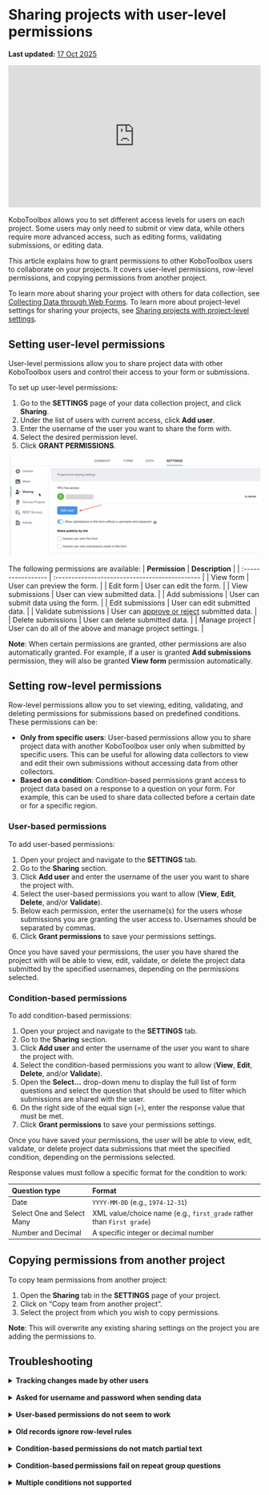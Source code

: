 # Sharing projects with user-level permissions
**Last updated:** <a href="https://github.com/kobotoolbox/docs/blob/b70cdbf084f645b5cefa1a9368456f8f37b7245c/source/managing_permissions.md" class="reference">17 Oct 2025</a>


<iframe src="https://www.youtube.com/embed/WnCNuxgaMoQ?si=bktZdlug2uBKUyzq" style="width: 100%; aspect-ratio: 16 / 9; height: auto; border: 0;" title="YouTube video player" frameborder="0" allow="accelerometer; autoplay; clipboard-write; encrypted-media; gyroscope; picture-in-picture; web-share" allowfullscreen></iframe>

KoboToolbox allows you to set different access levels for users on each project. Some users may only need to submit or view data, while others require more advanced access, such as editing forms, validating submissions, or editing data.

This article explains how to grant permissions to other KoboToolbox users to collaborate on your projects. It covers user-level permissions, row-level permissions, and copying permissions from another project.

<p class="note">
To learn more about sharing your project with others for data collection, see <a href="https://support.kobotoolbox.org/data_through_webforms.html">Collecting Data through Web Forms</a>. To learn more about project-level settings for sharing your projects, see <a href="https://support.kobotoolbox.org/project_sharing_settings.html">Sharing projects with project-level settings</a>.
</p>

## Setting user-level permissions

User-level permissions allow you to share project data with other KoboToolbox users and control their access to your form or submissions. 

To set up user-level permissions:
1. Go to the **SETTINGS** page of your data collection project, and click **Sharing**.
2. Under the list of users with current access, click **Add user**.
3. Enter the username of the user you want to share the form with.
4. Select the desired permission level.
5. Click **GRANT PERMISSIONS**.

![Adding a user](images/managing_permissions/add_user.png)

The following permissions are available:
| **Permission**    | **Description**                                |
| :----------------- | :--------------------------------------------- |
| View form               | User can preview the form.                                  |
| Edit form      | User can edit the form.                                  |
| View submissions           | User can view submitted data.           |
| Add submissions           | User can submit data using the form.         |
| Edit submissions         | User can edit submitted data.           |
| Validate submissions | User can [approve or reject](https://support.kobotoolbox.org/record_validation.html) submitted data. |
| Delete submissions         | User can delete submitted data.        |
| Manage project      | User can do all of the above and manage project settings.                  |

<p class="note">
<strong>Note</strong>: When certain permissions are granted, other permissions are also automatically granted. For example, if a user is granted <strong>Add submissions</strong> permission, they will also be granted <strong>View form</strong> permission automatically.
</p>

## Setting row-level permissions

Row-level permissions allow you to set viewing, editing, validating, and deleting permissions for submissions based on predefined conditions. These permissions can be:

- **Only from specific users**: User-based permissions allow you to share project data with another KoboToolbox user only when submitted by specific users. This can be useful for allowing data collectors to view and edit their own submissions without accessing data from other collectors.
- **Based on a condition**: Condition-based permissions grant access to project data based on a response to a question on your form. For example, this can be used to share data collected before a certain date or for a specific region.

### User-based permissions

To add user-based permissions:

1. Open your project and navigate to the **SETTINGS** tab.
2. Go to the **Sharing** section.
3. Click **Add user** and enter the username of the user you want to share the project with.
4. Select the user-based permissions you want to allow (**View**, **Edit**, **Delete**, and/or **Validate**).
5. Below each permission, enter the username(s) for the users whose submissions you are granting the user access to. Usernames should be separated by commas.
6. Click **Grant permissions** to save your permissions settings.

Once you have saved your permissions, the user you have shared the project with will be able to view, edit, validate, or delete the project data submitted by the specified usernames, depending on the permissions selected.

### Condition-based permissions

To add condition-based permissions:

1. Open your project and navigate to the **SETTINGS** tab.
2. Go to the **Sharing** section.
3. Click **Add user** and enter the username of the user you want to share the project with.
4. Select the condition-based permissions you want to allow (**View**, **Edit**, **Delete**, and/or **Validate**).
5. Open the **Select…** drop-down menu to display the full list of form questions and select the question that should be used to filter which submissions are shared with the user.
6. On the right side of the equal sign (=), enter the response value that must be met.
7. Click **Grant permissions** to save your permissions settings.
   
Once you have saved your permissions, the user will be able to view, edit, validate, or delete project data submissions that meet the specified condition, depending on the permissions selected.

Response values must follow a specific format for the condition to work:

| **Question type**    | **Format**                                |
| :----------------- | :--------------------------------------------- |
| Date               | <code>YYYY-MM-DD</code> (e.g., <code>1974-12-31</code>)                                  |
| Select One and Select Many      | XML value/choice name (e.g., <code>first_grade</code> rather than <code>First grade</code>)                                   |
| Number and Decimal           | A specific integer or decimal number            |

## Copying permissions from another project

To copy team permissions from another project:

1. Open the **Sharing** tab in the **SETTINGS** page of your project.
2. Click on “Copy team from another project”.
3. Select the project from which you wish to copy permissions.

<p class="note">
<strong>Note</strong>: This will overwrite any existing sharing settings on the project you are adding the permissions to.
</p>

## Troubleshooting

<details>
<summary><strong>Tracking changes made by other users</strong></summary>
KoboToolbox keeps <a href="https://support.kobotoolbox.org/activity_logs.html">Activity Logs</a> that show a complete timeline of account and project actions. <strong>Project History Logs</strong> record every modification inside a project—uploads, edits, deletions, and submissions—so you can trace changes, assign responsibility, and pinpoint when problems began.
</details>
<br>
<details>
<summary><strong>Asked for username and password when sending data</strong></summary>
If a sign-in pop-up appears when you try to submit, the project is set to <a href="https://support.kobotoolbox.org/project_sharing_settings.html">require authentication</a> for data collection. In this case, you can submit data only if your account has Add submissions permission. Enter your KoboToolbox username and password to continue.
</details>
<br>
<details>
<summary><strong>User-based permissions do not seem to work</strong></summary>
User-based permissions apply only when <a href="https://support.kobotoolbox.org/project_sharing_settings.html">authentication is required</a> and each submission carries a username. Open the project <strong>FORM</strong> tab and turn off “Allow submissions to this form without a username and password” under <strong>Collect data</strong>.
</details>
<br>
<details>
<summary><strong>Old records ignore row-level rules</strong></summary>
Submissions made before <a href="https://support.kobotoolbox.org/project_sharing_settings.html">authentication was required</a> may not have a username attached, so user-based rules cannot filter them. 
</details>
<br>
<details>
<summary><strong>Condition-based permissions do not match partial text</strong></summary>
The filter must include the exact response value. For example, filtering on <code>developer</code> will not match <code>software_developer</code>. Write the full value you expect, or adjust your form so the exact value is captured.
</details>
<br>
<details>
<summary><strong>Condition-based permissions fail on repeat group questions</strong></summary>
Filters cannot look inside a repeat group because one submission can hold several different answers. If you need this, see the Community Forum post <a href="https://community.kobotoolbox.org/t/condition-based-permissions-from-a-repeat-group-value/59449">Condition-Based Permissions Using a Repeat Group Value</a> for a spreadsheet workaround.
</details>
<br>
<details>
<summary><strong>Multiple conditions not supported</strong></summary>
Condition-based permissions accept only one condition. If you need to set permissions based on multiple conditions, consider creating a condition-based calculation in your form that yields a single value for filtering.
</details>


